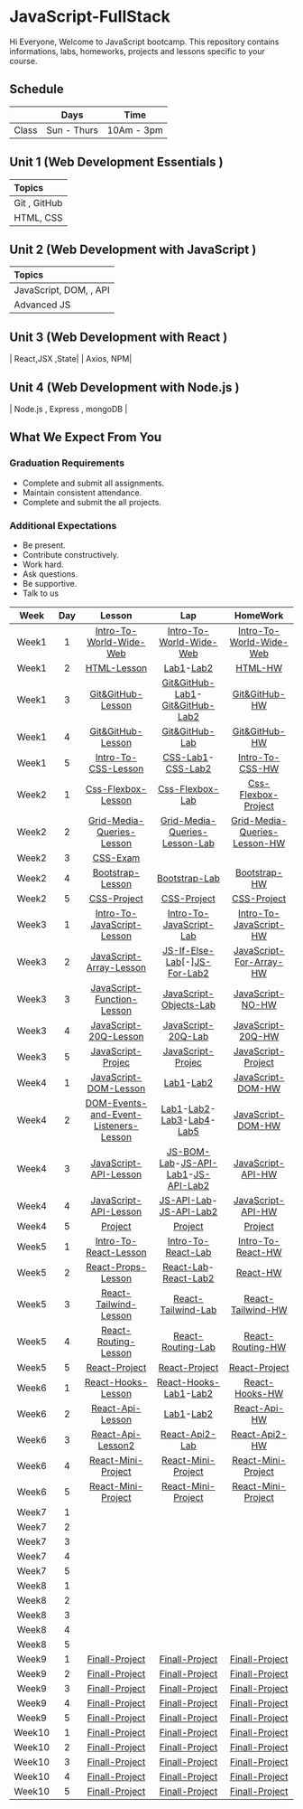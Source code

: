 # JavaScript-FullStack

Hi Everyone, Welcome to JavaScript bootcamp. This repository contains informations, labs, homeworks, projects and lessons specific to your course.

## Schedule
|  | Days | Time |
| --- | ------------- | ------------- |
| Class | Sun - Thurs  | 10Am - 3pm  |


## Unit 1 \(Web Development Essentials \)

| Topics |
| :--- |
| Git , GitHub|
| HTML, CSS |





## Unit 2 \(Web Development with JavaScript \)

| Topics |
| :--- |
| JavaScript, DOM, , API |
| Advanced JS



## Unit 3 \(Web Development with React \)

|  React,JSX ,State|
| Axios, NPM|

## Unit 4 \(Web Development with Node.js \)
| Node.js , Express , mongoDB |


## What We Expect From You
### Graduation Requirements
* Complete and submit all assignments.
* Maintain consistent attendance.
* Complete and submit the all projects.
### Additional Expectations
* Be present.
* Contribute constructively.
* Work hard.
* Ask questions.
* Be supportive.
* Talk to us


| Week | Day | Lesson | Lap | HomeWork |
|:----:|:---:|:------:|:---:|:--------:|
| Week1| 1  |[Intro-To-World-Wide-Web](https://github.com/Tuwaiq-Academy-Training/Intro-To-World-Wide-Web/blob/main/README.md)|[Intro-To-World-Wide-Web]()|[Intro-To-World-Wide-Web]()
| Week1| 2  |[HTML-Lesson](https://github.com/Tuwaiq-Academy-Training/HTML-Lesson/blob/main/README.md)|[Lab1]()-[Lab2]()|[HTML-HW]()
| Week1| 3  |[Git&GitHub-Lesson]()|[Git&GitHub-Lab1]()-[Git&GitHub-Lab2]()|[Git&GitHub-HW]()
| Week1| 4  |[Git&GitHub-Lesson]()|[Git&GitHub-Lab]()|[Git&GitHub-HW]()
| Week1| 5  |[Intro-To-CSS-Lesson]()|[CSS-Lab1]()-[CSS-Lab2]()|[Intro-To-CSS-HW]()
| Week2| 1  |[Css-Flexbox-Lesson]()|[Css-Flexbox-Lab]()|[Css-Flexbox-Project]()
| Week2| 2  |[Grid-Media-Queries-Lesson]()|[Grid-Media-Queries-Lesson-Lab]()|[Grid-Media-Queries-Lesson-HW]()
| Week2| 3  |[CSS-Exam]()
| Week2| 4  |[Bootstrap-Lesson]()|[Bootstrap-Lab]()|[Bootstrap-HW]()
| Week2| 5  |[CSS-Project]()|[CSS-Project]()|[CSS-Project]()
| Week3| 1  |[Intro-To-JavaScript-Lesson]()|[Intro-To-JavaScript-Lab]()|[Intro-To-JavaScript-HW]()
| Week3| 2  |[JavaScript-Array-Lesson]()|[JS-If-Else-Lab]()[-][JS-For-Lab2]()|[JavaScript-For-Array-HW]()
| Week3| 3  |[JavaScript-Function-Lesson]()|[JavaScript-Objects-Lab]()|[JavaScript-NO-HW]()
| Week3| 4  |[JavaScript-20Q-Lesson]()|[JavaScript-20Q-Lab]()|[JavaScript-20Q-HW]()
| Week3| 5  |[JavaScript-Projec]()|[JavaScript-Projec]()|[JavaScript-Project]()
| Week4| 1  |[JavaScript-DOM-Lesson]()|[Lab1]()-[Lab2]()|[JavaScript-DOM-HW]()
| Week4| 2   |[DOM-Events-and-Event-Listeners-Lesson]()|[Lab1]()-[Lab2]()-[Lab3]()-[Lab4]()-[Lab5]()|[JavaScript-DOM-HW]()
| Week4| 3   |[JavaScript-API-Lesson]()|[JS-BOM-Lab]()-[JS-API-Lab1]()-[JS-API-Lab2]()|[JavaScript-API-HW]()
| Week4| 4   |[JavaScript-API-Lesson]()|[JS-API-Lab]()-[JS-API-Lab2]()|[JavaScript-API-HW]()
| Week4| 5   |[Project]()|[Project]()|[Project]()
| Week5| 1   |[Intro-To-React-Lesson]()|[Intro-To-React-Lab]()|[Intro-To-React-HW]()
| Week5| 2    |[React-Props-Lesson]()|[React-Lab]()-[React-Lab2]()|[React-HW]() 
| Week5| 3   |[React-Tailwind-Lesson]()|[React-Tailwind-Lab]()|[React-Tailwind-HW]()
| Week5| 4   |[React-Routing-Lesson]()|[React-Routing-Lab]()|[React-Routing-HW]()
| Week5| 5   |[React-Project]()|[React-Project]()|[React-Project]()
| Week6| 1   |[React-Hooks-Lesson]()|[React-Hooks-Lab1]()-[Lab2]()|[React-Hooks-HW]()
| Week6| 2   |[React-Api-Lesson]()|[Lab1]()-[Lab2]()|[React-Api-HW]()
| Week6| 3   |[React-Api-Lesson2]()|[React-Api2-Lab]()|[React-Api2-HW]()
| Week6| 4   |[React-Mini-Project]()|[React-Mini-Project]()|[React-Mini-Project]()
| Week6| 5   |[React-Mini-Project]()|[React-Mini-Project]()|[React-Mini-Project]()
| Week7| 1  |
| Week7| 2  |
| Week7| 3  |
| Week7| 4  |
| Week7| 5  |
| Week8| 1 |
| Week8| 2 |
| Week8| 3 |
| Week8| 4 |
| Week8| 5 |
| Week9| 1  |[Finall-Project]()|[Finall-Project]()|[Finall-Project]()
| Week9| 2  |[Finall-Project]()|[Finall-Project]()|[Finall-Project]()
| Week9| 3  |[Finall-Project]()|[Finall-Project]()|[Finall-Project]()
| Week9| 4  |[Finall-Project]()|[Finall-Project]()|[Finall-Project]()
| Week9| 5  |[Finall-Project]()|[Finall-Project]()|[Finall-Project]()
| Week10| 1  |[Finall-Project]()|[Finall-Project]()|[Finall-Project]()
| Week10| 2  |[Finall-Project]()|[Finall-Project]()|[Finall-Project]()
| Week10| 3  |[Finall-Project]()|[Finall-Project]()|[Finall-Project]()
| Week10| 4  |[Finall-Project]()|[Finall-Project]()|[Finall-Project]()
| Week10| 5  |[Finall-Project]()|[Finall-Project]()|[Finall-Project]()




